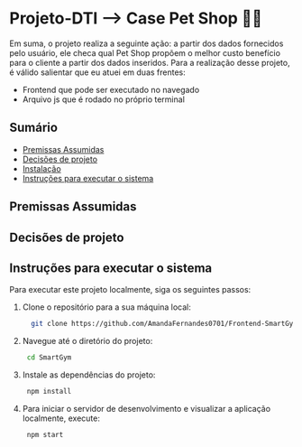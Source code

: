 # Projeto-DTI --> Case Pet Shop  🐶🐾
Em suma, o projeto realiza a seguinte ação: a partir dos dados fornecidos pelo usuário, ele checa qual  Pet Shop propõem o melhor custo benefício para o cliente a partir dos dados inseridos. Para a realização desse projeto, é válido salientar que eu atuei em duas frentes:

- Frontend que pode ser executado no navegado
- Arquivo js que é rodado no próprio terminal

## Sumário

- [Premissas Assumidas](#premissas-assumidas)
- [Decisões de projeto](#decisoes-de-projeto)
- [Instalação](#instalação)
- [Instruções para executar o sistema](#instrucoes-para-executar-o-projeto)

## Premissas Assumidas

## Decisões de projeto

## Instruções para executar o sistema

Para executar este projeto localmente, siga os seguintes passos:

1. Clone o repositório para a sua máquina local:
   ```bash
     git clone https://github.com/AmandaFernandes0701/Frontend-SmartGym---Projeto-Trainee.git
   
2. Navegue até o diretório do projeto:
   ```bash
    cd SmartGym

3. Instale as dependências do projeto:
   ```bash
    npm install

4. Para iniciar o servidor de desenvolvimento e visualizar a aplicação localmente, execute:
   ```bash
    npm start

